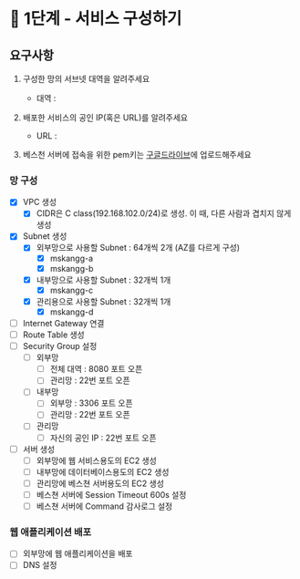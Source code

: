 # 🚀 1단계 - 서비스 구성하기

## 요구사항

1. 구성한 망의 서브넷 대역을 알려주세요
   - 대역 :

2. 배포한 서비스의 공인 IP(혹은 URL)를 알려주세요
   - URL :

3. 베스천 서버에 접속을 위한 pem키는 [구글드라이브](https://drive.google.com/drive/folders/1dZiCUwNeH1LMglp8dyTqqsL1b2yBnzd1?usp=sharing)에 업로드해주세요

### 망 구성

- [X] VPC 생성
  - [X] CIDR은 C class(192.168.102.0/24)로 생성. 이 때, 다른 사람과 겹치지 않게 생성
- [X] Subnet 생성
  - [X] 외부망으로 사용할 Subnet : 64개씩 2개 (AZ를 다르게 구성)
    - [X] mskangg-a
    - [X] mskangg-b
  - [X] 내부망으로 사용할 Subnet : 32개씩 1개
    - [X] mskangg-c
  - [X] 관리용으로 사용할 Subnet : 32개씩 1개
    - [X] mskangg-d
- [ ] Internet Gateway 연결
- [ ] Route Table 생성
- [ ] Security Group 설정
  - [ ] 외부망
    - [ ] 전체 대역 : 8080 포트 오픈
    - [ ] 관리망 : 22번 포트 오픈
  - [ ] 내부망
    - [ ] 외부망 : 3306 포트 오픈
    - [ ] 관리망 : 22번 포트 오픈
  - [ ] 관리망
    - [ ] 자신의 공인 IP : 22번 포트 오픈
- [ ] 서버 생성
  - [ ] 외부망에 웹 서비스용도의 EC2 생성
  - [ ] 내부망에 데이터베이스용도의 EC2 생성
  - [ ] 관리망에 베스쳔 서버용도의 EC2 생성
  - [ ] 베스쳔 서버에 Session Timeout 600s 설정
  - [ ] 베스쳔 서버에 Command 감사로그 설정

### 웹 애플리케이션 배포

- [ ] 외부망에 웹 애플리케이션을 배포
- [ ] DNS 설정
